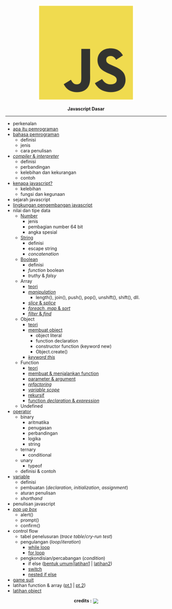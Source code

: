 <div align="center">
  <img src="https://github.com/devicons/devicon/blob/v2.15.1/icons/javascript/javascript-original.svg" width="300px">
  <br>
  
  **Javascript Dasar**
  
  ---
  
</div>

* perkenalan
* [apa itu pemrograman](https://github.com/ayaavdews/javascript-dasar/blob/master/pertemuan02%20-%20apa%20itu%20pemrograman/script.js)
* [bahasa pemrograman](https://github.com/ayaavdews/javascript-dasar/blob/master/pertemuan03%20-%20bahasa%20pemrograman/script.js)
  - definisi
  - jenis
  - cara penulisan
* [*compiler* & *interpreter*](https://github.com/ayaavdews/javascript-dasar/blob/master/pertemuan04%20-%20compiler%20vs%20interpreter/script.js)
  - definisi
  - perbandingan
  - kelebihan dan kekurangan
  - contoh
* [kenapa javascript?](https://github.com/ayaavdews/javascript-dasar/blob/master/pertemuan05%20-%20kenapa%20javascript/script.js)
  - kelebihan
  - fungsi dan kegunaan
* sejarah javascript
* [lingkungan pengembangan javascript](https://github.com/ayaavdews/javascript-dasar/blob/master/pertemuan07%20-%20lingkungan%20pengembangan%20javascript/script.js)
* nilai dan tipe data
  - [Number](https://github.com/ayaavdews/javascript-dasar/blob/master/pertemuan09%20-%20angka/script.js)
    - jenis
    - pembagian number 64 bit
    - angka spesial
  - [String](https://github.com/ayaavdews/javascript-dasar/blob/master/pertemuan12%20-%20tipe%20data%20string/script.js)
    - definisi
    - escape string
    - *concatenation*
  - [Boolean](https://github.com/ayaavdews/javascript-dasar/blob/master/pertemuan13%20-%20tipe%20data%20boolean/script.js)
    - definisi
    - *function* boolean
    - *truthy* & *falsy*
  - Array
    - [teori](https://github.com/ayaavdews/javascript-dasar/blob/master/pertemuan34%20-%20array%20(teori)/script.js)
    - [*manipulation*](https://github.com/ayaavdews/javascript-dasar/blob/master/pertemuan35%20-%20array%20(manipulation)/script.js)
      - length(), join(), push(), pop(), unshift(), shift(), dll.
    - [*slice* & *splice*](https://github.com/ayaavdews/javascript-dasar/blob/master/pertemuan36%20-%20array%20(slice%20%20%26%20%20splice)/script.js)
    - [*foreach*, *map* & *sort*](https://github.com/ayaavdews/javascript-dasar/blob/master/pertemuan37%20-%20array%20(foreach%2C%20map%20%26%20sort)/script.js)
    - [*filter* & *find*](https://github.com/ayaavdews/javascript-dasar/blob/master/pertemuan38%20-%20array%20(filter%26find)/script.js)
  - Object
    - [teori](https://github.com/ayaavdews/javascript-dasar/blob/master/pertemuan41%20-%20object%20(teori)/script.js)
    - [membuat object](https://github.com/ayaavdews/javascript-dasar/blob/master/pertemuan42%20-%20object%20(create)/script.js)
      - object literal
      - function declaration
      - constructor function (keyword new)
      - Object.create()
    - [*keyword this*](https://github.com/ayaavdews/javascript-dasar/blob/master/pertemuan43%20-%20object%20(this)/script.js)
  - Function
    - [teori](https://github.com/ayaavdews/javascript-dasar/blob/master/pertemuan27%20-%20teori%20function/script.js)
    - [membuat & menjalankan function](https://github.com/ayaavdews/javascript-dasar/blob/master/pertemuan28%20-%20function%20(membuat%20%26%20menjalankan)/script.js)
    - [parameter & argument](https://github.com/ayaavdews/javascript-dasar/blob/master/pertemuan29%20-%20function%20(parameter%20%26%20argumen)/script.js)
    - [*refactoring*](https://github.com/ayaavdews/javascript-dasar/blob/master/pertemuan30%20-%20function%20(refactoring)/script.js)
    - [*variable scope*](https://github.com/ayaavdews/javascript-dasar/blob/master/pertemuan31%20-%20function%20(variable%20scope)/script.js)
    - [rekursif](https://github.com/ayaavdews/javascript-dasar/blob/master/pertemuan32%20-%20function%20(rekursif)/script.js)
    - [function *declaration* & *expression*](https://github.com/ayaavdews/javascript-dasar/blob/master/pertemuan33%20-%20function%20declaration%20vs%20expression/script.js)
  - Undefined
* [operator](https://github.com/ayaavdews/javascript-dasar/blob/master/pertemuan11%20-%20operator2/script.js)
  - binary
    - aritmatika
    - penugasan
    - perbandingan
    - logika
    - string
  - ternary
    - conditional
  - unary
    - typeof
  - definisi & contoh
* [variable](https://github.com/ayaavdews/javascript-dasar/blob/master/pertemuan14%20-%20variable/script.js)
  - definisi
  - pembuatan (*declaration*, *initialization*, *assignment*)
  - aturan penulisan
  - *shorthand* 
* penulisan javascript
* [*pop up box*](https://github.com/ayaavdews/javascript-dasar/blob/master/pertemuan16%20-%20popup%20box/script.js)
  - alert()
  - prompt()
  - confirm()
* control flow
  - tabel penelusuran (*trace table*/*cry-run test*)
  - pengulangan (*loop*/*iteration*)
    - [while loop](https://github.com/ayaavdews/javascript-dasar/blob/master/pertemuan18%20-%20while%20loop/script.js)
    - [for loop](https://github.com/ayaavdews/javascript-dasar/blob/master/pertemuan20%20-%20for%20loop/script.js)
  - pengkondisian/percabangan (*condition*)
    - if else ([bentuk umum](https://github.com/ayaavdews/javascript-dasar/blob/master/pertemuan21%20-%20condition%20if%20else/script.js)|[latihan1](https://github.com/ayaavdews/javascript-dasar/tree/master/pertemuan22%20-%20latihan%20condition%20if%20else) | [latihan2](https://github.com/ayaavdews/javascript-dasar/tree/master/pertemuan23%20-%20latihan%20condition%20if%20else%202))
    - [switch](https://github.com/ayaavdews/javascript-dasar/blob/master/pertemuan24%20-%20switch/script.js)
    - [nested if else](https://github.com/ayaavdews/javascript-dasar/blob/master/pertemuan25%20-%20pengulangan%20dan%20pengkondisian%20bersarang/script.js)
* [game suit](https://github.com/ayaavdews/javascript-dasar/blob/master/pertemuan26%20-%20game%20suit/script.js)
* latihan function & array ([pt.1](https://github.com/ayaavdews/javascript-dasar/tree/master/pertemuan39%20-%20latihan%20function%20%26%20array%201) | [pt.2](https://github.com/ayaavdews/javascript-dasar/tree/master/pertemuan40%20-%20latihan%20function%20%26%20array%202))
* [latihan object](https://github.com/ayaavdews/javascript-dasar/blob/master/pertemuan44%20-%20object%20(latihan)/script.js)

<p align="center"><b>credits :</b>
  <a align="rigth"  href="https://youtube.com/playlist?list=PLFIM0718LjIWXagluzROrA-iBY9eeUt4w" target="_blank">
    <img width="8%" align="center" valign="middle" src="https://img.shields.io/badge/-wpunpas-FF0000?style=flat&logo=youtube&logoColor=white" target="_blank"/>
  </a>
</p>
<!-- <img width="8%" align="center" valign="middle" src="https://img.shields.io/badge/YouTube-FF0000?style=for-the-badge&logo=youtube&logoColor=white" target="_blank"/>%FF0000
https://img.shields.io/badge/-zidangibran14-blue?style=flat-square&logo=Linkedin&logoColor=white&link=https://www.linkedin.com/in/zidangibran14/
(https://www.linkedin.com/in/zidangibran14/)

<a href="https://instagram.com/m2k6.artworks" target="_blank"><img src="https://img.shields.io/badge/@m2k6.artworks-%23E4405F.svg?&style=flat-square&logo=instagram&logoColor=white" alt="Instagram"></a>
[![GitHub: Khalil Gibran](https://img.shields.io/github/followers/m2k6artworks?label=m2k6artworks&style=social)](https://github.com/m2k6artworks) -->
